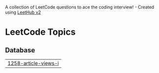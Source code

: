 A collection of LeetCode questions to ace the coding interview! - Created using [LeetHub v2](https://github.com/arunbhardwaj/LeetHub-2.0)
<!---LeetCode Topics Start-->
# LeetCode Topics
## Database
|  |
| ------- |
| [1258-article-views-i](https://github.com/ishit1011/Practice-SQL/tree/master/1258-article-views-i) |
<!---LeetCode Topics End-->